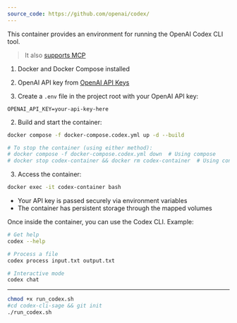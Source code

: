 ```yaml
---
source_code: https://github.com/openai/codex/
---
```


This container provides an environment for running the OpenAI Codex CLI tool.

> It also [supports MCP](https://github.com/openai/codex/blob/main/docs/config.md)

1. Docker and Docker Compose installed
2. OpenAI API key from [OpenAI API Keys](https://platform.openai.com/api-keys)


1. Create a `.env` file in the project root with your OpenAI API key:

```
OPENAI_API_KEY=your-api-key-here
```

2. Build and start the container:

```bash
docker compose -f docker-compose.codex.yml up -d --build

# To stop the container (using either method):
# docker compose -f docker-compose.codex.yml down  # Using compose
# docker stop codex-container && docker rm codex-container  # Using container name
```

3. Access the container:

```bash
docker exec -it codex-container bash
```

- Your API key is passed securely via environment variables
- The container has persistent storage through the mapped volumes

Once inside the container, you can use the Codex CLI. Example:

```bash
# Get help
codex --help

# Process a file
codex process input.txt output.txt

# Interactive mode
codex chat
```


---

```sh
chmod +x run_codex.sh
#cd codex-cli-sage && git init
./run_codex.sh
```